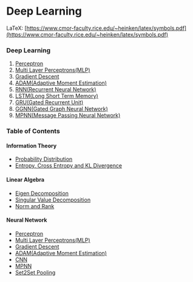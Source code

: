 # Deep Learning
LaTeX: [https://www.cmor-faculty.rice.edu/~heinken/latex/symbols.pdf](https://www.cmor-faculty.rice.edu/~heinken/latex/symbols.pdf)

### Deep Learning
1. [Perceptron](./neural-network/perceptron.md)
2. [Multi Layer Perceptrons(MLP)](./neural-network/mlp.md)
3. [Gradient Descent](./neural-network/gradient-descent.md)
4. [ADAM(Adaptive Moment Estimation)](./neural-network/adam.md)
5. [RNN(Recurrent Neural Network)]()
6. [LSTM(Long Short Term Memory)]()
7. [GRU(Gated Recurrent Unit)]()
8. [GGNN(Gated Graph Neural Network)]()
9. [MPNN(Message Passing Neural Network)]()

### Table of Contents

#### Information Theory
- [Probability Distribution](./information-theory/probability-distribution.md)
- [Entropy, Cross Entropy and KL Divergence](./information-theory/entropy-kl.md)

#### Linear Algebra
- [Eigen Decomposition](./linear-algebra/eigen-decomposition.md)
- [Singular Value Decomposition](./linear-algebra/singular-value-decomposition.md)
- [Norm and Rank](./linear-algebra/norm-rank.md)

#### Neural Network
- [Perceptron](./neural-network/perceptron.md)
- [Multi Layer Perceptrons(MLP)](./neural-network/mlp.md)
- [Gradient Descent](./neural-network/gradient-descent.md)
- [ADAM(Adaptive Moment Estimation)](./neural-network/adam.md)
- [CNN](./neural-network/cnn.md)
- [MPNN](./neural-network/mpnn.md)
- [Set2Set Pooling](./neural-network/set2set.md)
